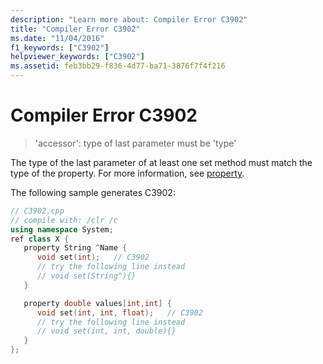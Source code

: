 ```yaml
---
description: "Learn more about: Compiler Error C3902"
title: "Compiler Error C3902"
ms.date: "11/04/2016"
f1_keywords: ["C3902"]
helpviewer_keywords: ["C3902"]
ms.assetid: feb3bb29-f836-4d77-ba71-3876f7f4f216
---
```

# Compiler Error C3902

> 'accessor': type of last parameter must be 'type'

The type of the last parameter of at least one set method must match the type of the property. For more information, see [property](../../extensions/property-cpp-component-extensions.md).

The following sample generates C3902:

```cpp
// C3902.cpp
// compile with: /clr /c
using namespace System;
ref class X {
   property String ^Name {
      void set(int);   // C3902
      // try the following line instead
      // void set(String^){}
   }

   property double values[int,int] {
      void set(int, int, float);   // C3902
      // try the following line instead
      // void set(int, int, double){}
   }
};
```
